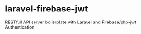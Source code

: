 # laravel-firebase-jwt
RESTfull API server boilerplate with Laravel and Firebase/php-jwt Authentication
